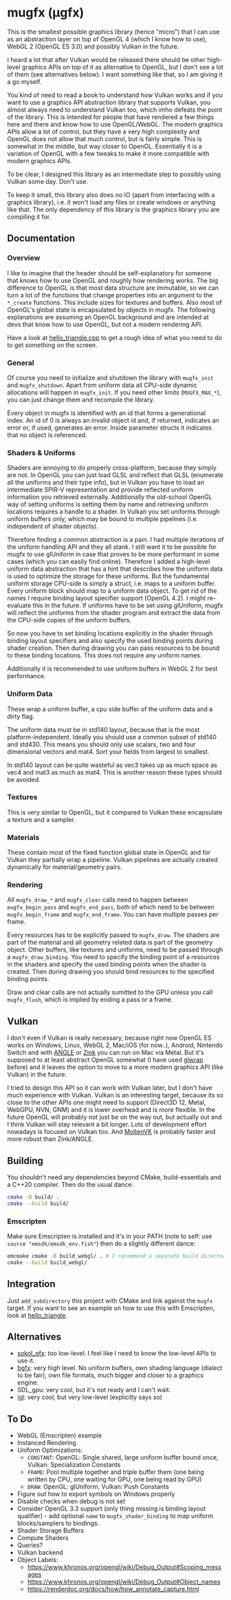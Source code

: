 # mugfx (µgfx)

This is the smallest possible graphics library (hence "micro") that I can use as an abstraction layer on top of OpenGL 4 (which I know how to use), WebGL 2 (OpenGL ES 3.0) and possibly Vulkan in the future.

I heard a lot that after Vulkan would be released there should be other high-level graphics APIs on top of it as alternative to OpenGL, but I don't see a lot of them (see alternatives below). I want something like that, so I am giving it a go myself.

You kind of need to read a book to understand how Vulkan works and if you want to use a graphics API abstraction library that supports Vulkan, you almost always need to understand Vulkan too, which imho defeats the point of the library. This is intended for people that have rendered a few things here and there and know how to use OpenGL/WebGL. The modern graphics APIs allow a lot of control, but they have a very high complexity and OpenGL does not allow that much control, but is fairly simple. This is somewhat in the middle, but way closer to OpenGL. Essentially it is a variation of OpenGL with a few tweaks to make it more compatible with modern graphics APIs.

To be clear, I designed this library as an intermediate step to possibly using Vulkan some day. Don't use.

To keep it small, this library also does no IO (apart from interfacing with a graphics library), i.e. it won't load any files or create windows or anything like that. The only dependency of this library is the graphics library you are compiling it for.

## Documentation

### Overview

I like to imagine that the header should be self-explanatory for someone that knows how to use OpenGL and roughly how rendering works. The big difference to OpenGL is that most data structure are immutable, so we can turn a lot of the functions that change properties into an argument to the `*_create` functions. This include sizes for textures and buffers. Also most of OpenGL's global state is encapsulated by objects in mugfx. The following explanations are assuming an OpenGL background and are intended at devs that know how to use OpenGL, but not a modern rendering API.

Have a look at [hello_triangle.cpp](examples/hello_triangle.cpp) to get a rough idea of what you need to do to get something on the screen.

### General

Of course you need to initialize and shutdown the library with `mugfx_init` and `mugfx_shutdown`. Apart from uniform data all CPU-side dynamic allocations will happen in `mugfx_init`. If you need other limits (`MUGFX_MAX_*`), you can just change them and recompile the library.

Every object in mugfx is identified with an id that forms a generational index. An id of 0 is always an invalid object id and, if returned, indicates an error or, if used, generates an error. Inside parameter structs it indicates that no object is referenced.

### Shaders & Uniforms

Shaders are annoying to do properly cross-platform, because they simply are not. In OpenGL you can just load GLSL and reflect that GLSL (enumerate all the uniforms and their type info), but in Vulkan you have to load an intermediate SPIR-V representation and provide reflected uniform information you retrieved externally. Additionally the old-school OpenGL way of setting uniforms is setting them by name and retrieving uniform locations requires a handle to a shader. In Vulkan you set uniforms through uniform buffers only, which may be bound to multiple pipelines (i.e. independent of shader objects).

Therefore finding a common abstraction is a pain. I had multiple iterations of the uniform handling API and they all stank. I still want it to be possible for mugfx to use glUniform in case that proves to be more performant in some cases (which you can easily find online). Therefore I added a high-level uniform data abstraction that has a hint that describes how the uniform data is used to optimize the storage for these uniforms. But the fundamental uniform storage CPU-side is simply a struct, i.e. maps to a uniform buffer. Every uniform block should map to a uniform data object. To get rid of the names I require binding layout specifier support (OpenGL 4.2). I might re-evaluate this in the future. If uniforms have to be set using glUniform, mugfx will reflect the uniforms from the shader program and extract the data from the CPU-side copies of the uniform buffers.

So now you have to set binding locations explicitly in the shader through binding layout specifiers and also specify the used binding points during shader creation. Then during drawing you can pass resources to be bound to these binding locations. This does not require any uniform names.

Additionally it is recommended to use uniform buffers in WebGL 2 for best performance.

### Uniform Data

These wrap a uniform buffer, a cpu side buffer of the uniform data and a dirty flag.

The uniform data must be in std140 layout, because that is the most platform-independent. Ideally you should use a common subset of std140 and std430. This means you should only use scalars, two and four dimensional vectors and mat4. Sort your fields from largest to smallest.

In std140 layout can be quite wasteful as vec3 takes up as much space as vec4 and mat3 as much as mat4. This is another reason these types should be avoided.

### Textures

This is very similar to OpenGL, but it compared to Vulkan these encapsulate a texture and a sampler.

### Materials

These contain most of the fixed function global state in OpenGL and for Vulkan they partially wrap a pipeline. Vulkan pipelines are actually created dynamically for material/geometry pairs.

### Rendering

All `mugfx_draw_*` and `mugfx_clear` calls need to happen between `mugfx_begin_pass` and `mugfx_end_pass`, both of which need to be between `mugfx_begin_frame` and `mugfx_end_frame`. You can have multiple passes per frame.

Every resources has to be explicitly passed to `mugfx_draw`. The shaders are part of the material and all geometry related data is part of the geometry object. Other buffers, like textures and uniforms, need to be passed through a `mugfx_draw_binding`. You need to specify the binding point of a resources in the shaders and specify the used binding points when the shader is created. Then during drawing you should bind resources to the specified binding points.

Draw and clear calls are not actually sumitted to the GPU unless you call `mugfx_flush`, which is implied by ending a pass or a frame.

## Vulkan

I don't even if Vulkan is really necessary, because right now OpenGL ES works on Windows, Linux, WebGL 2, Mac/iOS (for now..), Android, Nintendo Switch and with [ANGLE](https://github.com/google/angle) or [Zink](https://docs.mesa3d.org/drivers/zink.html) you can run on Mac via Metal. But it's supposed to at least abstract OpenGL somewhat (I have used [glwrap](https://github.com/pfirsich/glwrap/) before) and it leaves the option to move to a more modern graphics API (like Vulkan) in the future.

I tried to design this API so it can work with Vulkan later, but I don't have much experience with Vulkan.
Vulkan is an interesting target, because its so close to the other APIs one might need to support (Direct3D 12, Metal, WebGPU, NVN, GNM) and it is lower overhead and is more flexible. In the future OpenGL will probably not just be on the way out, but actually out and I think Vulkan will stay relevant a bit longer. Lots of development effort nowadays is focused on Vulkan too. And [MoltenVK](https://github.com/KhronosGroup/MoltenVK) is probably faster and more robust than Zink/ANGLE.

## Building

You shouldn't need any dependencies beyond CMake, build-essentials and a C++20 compiler. Then do the usual dance:

```bash
cmake -B build/ .
cmake --build build/
```

### Emscripten

Make sure Emscripten is installed and it's in your PATH (note to self: use `source "emsdk/emsdk_env.fish"`) then do a slightly different dance:

```bash
emcmake cmake -B build_webgl/ . # I recommend a separate build directory
cmake --build build_webgl/
```

## Integration

Just `add_subdirectory` this project with CMake and link against the `mugfx` target. If you want to see an example on how to use this with Emscripten, look at [hello_triangle](examples/CMakeLists.txt).

## Alternatives

* [sokol_gfx](https://github.com/floooh/sokol/blob/master/sokol_gfx.h): too low-level. I feel like I need to know the low-level APIs to use it.
* [bgfx](https://github.com/bkaradzic/bgfx): very high level. No uniform buffers, own shading language (dialect to be fair), own file formats, much bigger and closer to a graphics engine.
* SDL_gpu: very cool, but it's not ready and I can't wait.
* [igl](https://github.com/facebook/igl): very cool, but very low-level (explicitly says so)

## To Do

* WebGL (Emscripten) example
* Instanced Rendering
* Uniform Optimizations:
  - `CONSTANT`: OpenGL: Single shared, large uniform buffer bound once, Vulkan: Specialization Constants
  - `FRAME`: Pool multiple together and triple buffer them (one being written by CPU, one waiting for GPU, one being read by GPU)
  - `DRAW`: OpenGL: glUniform, Vulkan: Push Constants
* Figure out how to export symbols on Windows properly
* Disable checks when debug is not set
* Consider OpenGL 3.3 support (only thing missing is binding layout qualifier) - add optional `name` to `mugfx_shader_binding` to map uniform blocks/samplers to bindings.
* Shader Storage Buffers
* Compute Shaders
* Queries?
* Vulkan backend
* Object Labels:
    - https://www.khronos.org/opengl/wiki/Debug_Output#Scoping_messages
    - https://www.khronos.org/opengl/wiki/Debug_Output#Object_names
    - https://renderdoc.org/docs/how/how_annotate_capture.html
